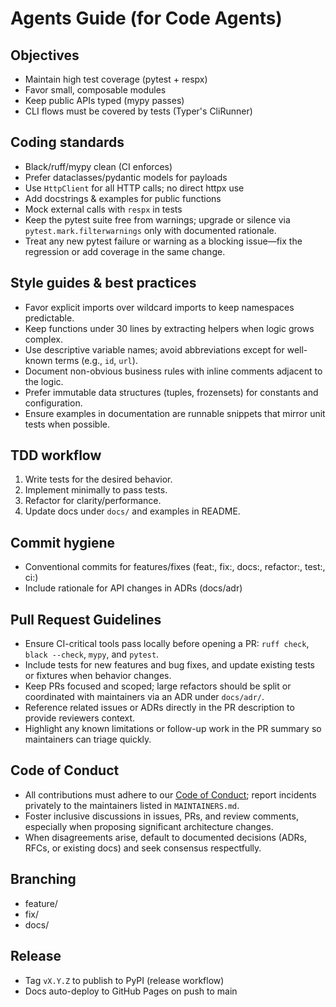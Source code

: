 
# Agents Guide (for Code Agents)

## Objectives
- Maintain high test coverage (pytest + respx)
- Favor small, composable modules
- Keep public APIs typed (mypy passes)
- CLI flows must be covered by tests (Typer's CliRunner)

## Coding standards
- Black/ruff/mypy clean (CI enforces)
- Prefer dataclasses/pydantic models for payloads
- Use `HttpClient` for all HTTP calls; no direct httpx use
- Add docstrings & examples for public functions
- Mock external calls with `respx` in tests
- Keep the pytest suite free from warnings; upgrade or silence via `pytest.mark.filterwarnings` only with documented rationale.
- Treat any new pytest failure or warning as a blocking issue—fix the regression or add coverage in the same change.

## Style guides & best practices
- Favor explicit imports over wildcard imports to keep namespaces predictable.
- Keep functions under 30 lines by extracting helpers when logic grows complex.
- Use descriptive variable names; avoid abbreviations except for well-known terms (e.g., `id`, `url`).
- Document non-obvious business rules with inline comments adjacent to the logic.
- Prefer immutable data structures (tuples, frozensets) for constants and configuration.
- Ensure examples in documentation are runnable snippets that mirror unit tests when possible.

## TDD workflow
1. Write tests for the desired behavior.
2. Implement minimally to pass tests.
3. Refactor for clarity/performance.
4. Update docs under `docs/` and examples in README.

## Commit hygiene
- Conventional commits for features/fixes (feat:, fix:, docs:, refactor:, test:, ci:)
- Include rationale for API changes in ADRs (docs/adr)

## Pull Request Guidelines
- Ensure CI-critical tools pass locally before opening a PR: `ruff check`, `black --check`, `mypy`, and `pytest`.
- Include tests for new features and bug fixes, and update existing tests or fixtures when behavior changes.
- Keep PRs focused and scoped; large refactors should be split or coordinated with maintainers via an ADR under `docs/adr/`.
- Reference related issues or ADRs directly in the PR description to provide reviewers context.
- Highlight any known limitations or follow-up work in the PR summary so maintainers can triage quickly.

## Code of Conduct
- All contributions must adhere to our [Code of Conduct](CODE_OF_CONDUCT.md); report incidents privately to the maintainers listed in `MAINTAINERS.md`.
- Foster inclusive discussions in issues, PRs, and review comments, especially when proposing significant architecture changes.
- When disagreements arise, default to documented decisions (ADRs, RFCs, or existing docs) and seek consensus respectfully.

## Branching
- feature/<short-desc>
- fix/<short-desc>
- docs/<short-desc>

## Release
- Tag `vX.Y.Z` to publish to PyPI (release workflow)
- Docs auto-deploy to GitHub Pages on push to main
